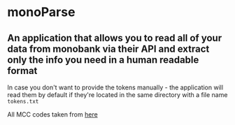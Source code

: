 # monoParse

## An application that allows you to read all of your data from monobank via their API and extract only the info you need in a human readable format

In case you don't want to provide the tokens manually - the application will read them by default if they're located in the same directory with a file name `tokens.txt`


All MCC codes taken from [here](https://github.com/greggles/mcc-codes)
